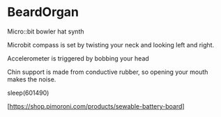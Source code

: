 # BeardOrgan
Micro::bit bowler hat synth

Microbit compass is set by twisting your neck and looking left and right.

Accelerometer is triggered by bobbing your head

Chin support is made from conductive rubber, so opening your mouth makes the noise.

sleep(601490)
 
 
[https://shop.pimoroni.com/products/sewable-battery-board]

